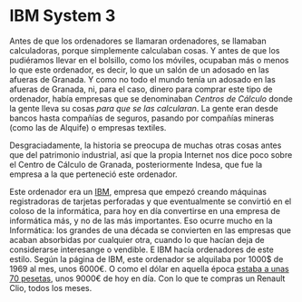 # IBM System 3

Antes de que los ordenadores se llamaran ordenadores, se llamaban
calculadoras, porque simplemente calculaban cosas. Y antes de que los
pudiéramos llevar en el bolsillo, como los móviles, ocupaban más o
menos lo que este ordenador, es decir, lo que un salón de un adosado
en las afueras de Granada. Y como no todo el mundo tenía un adosado en
las afueras de Granada, ni, para el caso, dinero para comprar este
tipo de ordenador, había empresas que se denominaban *Centros de
Cálculo* donde la gente lleva su cosas *para que se las
calcularan*. La gente eran desde bancos hasta compañías de seguros,
pasando por compañías mineras (como las de Alquife) o empresas
textiles.

Desgraciadamente, la historia se preocupa de muchas otras cosas antes
que del patrimonio industrial, así que la propia Internet nos dice
poco sobre el Centro de Cálculo de Granada, posteriormente Indesa, que
fue la empresa a la que perteneció este ordenador.

Este ordenador era
un
[IBM](https://www-03.ibm.com/ibm/history/exhibits/rochester/rochester_4008.html),
empresa que empezó creando máquinas registradoras de tarjetas
perforadas y que eventualmente se convirtió en el coloso de la
informática, para hoy en día convertirse en una empresa de informática
más, y no de las más importantes. Eso ocurre mucho en la Informática:
los grandes de una década se convierten en las empresas que acaban
absorbidas por cualquier otra, cuando lo que hacían deja de
considerarse interesange o vendible. E IBM hacía ordenadores de este
estilo. Según la página de IBM, este ordenador se alquilaba por 1000$
de 1969 al mes, unos 6000€. O como el dólar en aquella época [estaba a
unas 70 pesetas](https://tematicas.org/indicadores-economicos/sector-monetario-financiero-y-bursatil/tipos-de-cambio.1/tipo-de-cambio-peseta-dolar-usa/),
unos 9000€ de hoy en día. Con lo que te compras un Renault Clio, todos
los meses.

